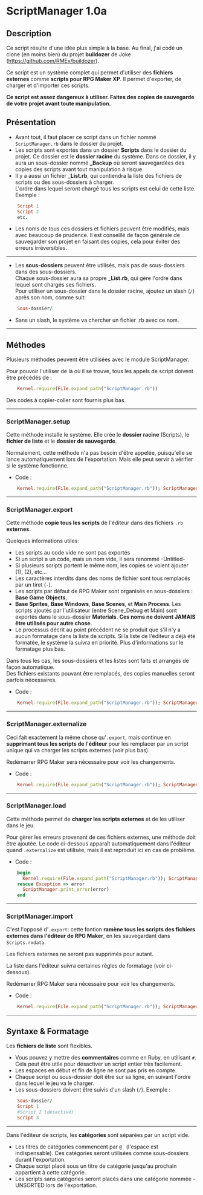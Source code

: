 
# ScriptManager 1.0a


## Description

Ce script résulte d'une idée plus simple à la base. Au final, j'ai codé un clone (en moins bien) du projet **buildozer** de Joke (https://github.com/RMEx/buildozer).

Ce script est un système complet qui permet d'utiliser des **fichiers externes** comme **scripts pour RPG Maker XP**. Il permet d'exporter, de charger et d'importer ces scripts.

**Ce script est assez dangereux à utiliser. Faites des copies de sauvegarde de votre projet avant toute manipulation.**


## Présentation

* Avant tout, il faut placer ce script dans un fichier nommé `ScriptManager.rb` dans le dossier du projet.
* Les scripts sont exportés dans un dossier **Scripts** dans le dossier du projet. Ce dossier est le **dossier racine** du système. Dans ce dossier, il y aura un sous-dossier nommé **_Backup** où seront sauvegardées des copies des scripts avant tout manipulation à risque.
* Il y a aussi un fichier **_List.rb**, qui contiendra la liste des fichiers de scripts ou des sous-dossiers à charger.  
L'ordre dans lequel seront chargé tous les scripts est celui de cette liste.  
Exemple :
```rb
    Script 1
    Script 2
    etc.
```
* Les noms de tous ces dossiers et fichiers peuvent être modifiés, mais avec beaucoup de prudence. Il est conseillé de façon générale de sauvegarder son projet en faisant des copies, cela pour éviter des erreurs irréversibles.
---
* Les **sous-dossiers** peuvent être utilisés, mais pas de sous-dossiers dans des sous-dossiers.  
Chaque sous-dossier aura sa propre **_List.rb**, qui gère l'ordre dans lequel sont chargés ses fichiers.  
Pour utiliser un sous-dossier dans le dossier racine, ajoutez un slash (`/`) après son nom, comme suit:
```ruby
    Sous-dossier/
```
* Sans un slash, le système va chercher un fichier .rb avec ce nom.
---


## Méthodes

Plusieurs méthodes peuvent être utilisées avec le module ScriptManager.

Pour pouvoir l'utiliser de là où il se trouve, tous les appels de script doivent être précédés de :
```ruby
    Kernel.require(File.expand_path("ScriptManager.rb"))
```
Des codes à copier-coller sont fournis plus bas.

---

###  ScriptManager.setup

Cette méthode installe le système. Elle crée le **dossier racine** (Scripts), le **fichier de liste** et le **dossier de sauvegarde**.  

Normalement, cette méthode n'a pas besoin d'être appelée, puisqu'elle se lance automatiquement lors de l'exportation. Mais elle peut servir à vérifier si le système fonctionne.  

* Code :
```ruby
    Kernel.require(File.expand_path("ScriptManager.rb")); ScriptManager.setup
```

---

###  ScriptManager.export

Cette méthode **copie tous les scripts** de l'éditeur dans des fichiers `.rb` **externes**.  

Quelques informations utiles:
* Les scripts au code vide ne sont pas exportés
* Si un script a un code, mais un nom vide, il sera renommé -Untitled-
* Si plusieurs scripts portent le même nom, les copies se voient ajouter (1), (2), etc...
* Les caractères interdits dans des noms de fichier sont tous remplacés par un tiret (`-`).
* Les scripts par défaut de RPG Maker sont organisés en sous-dossiers : **Base Game Objects**,
* **Base Sprites**, **Base Windows**, **Base Scenes**, et **Main Process**. Les scripts ajoutés par l'utilisateur (entre Scene_Debug et Main) sont exportés dans le sous-dossier **Materials**. **Ces noms ne doivent JAMAIS être utilisés pour autre chose**.
* Le processus décrit au point précédent ne se produit que s'il n'y a aucun formatage dans la liste de scripts. Si la liste de l'éditeur a déjà été formatée, le système la suivra en priorité. Plus d'informations sur le formatage plus bas.

Dans tous les cas, les sous-dossiers et les listes sont faits et arrangés de façon automatique.  
Des fichiers existants pouvant être remplacés, des copies manuelles seront parfois nécessaires.

* Code :
```rb
    Kernel.require(File.expand_path("ScriptManager.rb")); ScriptManager.export
```

---

###  ScriptManager.externalize

Ceci fait exactement la même chose qu'`.export`, mais continue en **supprimant tous les scripts de l'éditeur** pour les remplacer par un script unique qui va charger les scripts externes (voir plus bas).  

Redémarrer RPG Maker sera nécessaire pour voir les changements.

* Code :
```rb
    Kernel.require(File.expand_path("ScriptManager.rb")); ScriptManager.externalize
```

---

###  ScriptManager.load

Cette méthode permet de **charger les scripts externes** et de les utiliser dans le jeu.

Pour gèrer les erreurs provenant de ces fichiers externes, une méthode doit être ajoutée. Le code ci-dessous apparaît automatiquement dans l'éditeur quand `.externalize` est utilisée, mais il est reproduit ici en cas de problème.

* Code :
```rb
    begin
      Kernel.require(File.expand_path("ScriptManager.rb")); ScriptManager.load
    rescue Exception => error
      ScriptManager.print_error(error)
    end
```

---

###  ScriptManager.import

C'est l'opposé d'`.export`: cette fontion **ramène tous les scripts des fichiers externes dans l'éditeur de RPG Maker**, en les sauvegardant dans `Scripts.rxdata`.

Les fichiers externes ne seront pas supprimés pour autant.

La liste dans l'éditeur suivra certaines règles de formatage (voir ci-dessous). 

Redémarrer RPG Maker sera nécessaire pour voir les changements.

* Code :
```ruby
    Kernel.require(File.expand_path("ScriptManager.rb")); ScriptManager.import
```

---

## Syntaxe & Formatage

Les **fichiers de liste** sont flexibles.  
* Vous pouvez y mettre des **commentaires** comme en Ruby, en utilisant `#`. Cela peut être utile pour désactiver un script entier très facilement.
* Les espaces en début et fin de ligne ne sont pas pris en compte.
* Chaque script ou sous-dossier doit être sur sa ligne, en suivant l'ordre dans lequel le jeu va le charger.
* Les sous-dossiers doivent être suivis d'un slash (`/`). Exemple :
```ruby
    Sous-dossier/
    Script 1
    #Script 2 (désactivé)
    Script 3
```

---

Dans l'éditeur de scripts, les **catégories** sont séparées par un script vide.
* Les titres de catégories commencent par `@ ` (l'espace est indispensable). Ces catégories seront utilisées comme sous-dossiers durant l'exportation.
* Chaque script placé sous un titre de catégorie jusqu'au prochain appartient à cette catégorie.
* Les scripts sans catégories seront placés dans une catégorie nommée -UNSORTED lors de l'exportation.
